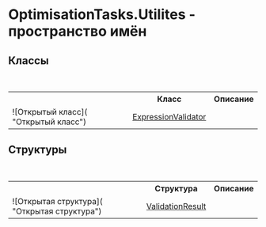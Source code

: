 # OptimisationTasks.Utilites - пространство имён

## Классы
&nbsp;<table><tr><th></th><th>Класс</th><th>Описание</th></tr><tr><td>![Открытый класс]( "Открытый класс")</td><td><a href="T_OptimisationTasks_Utilites_ExpressionValidator">ExpressionValidator</a></td><td /></tr></table>

## Структуры
&nbsp;<table><tr><th></th><th>Структура</th><th>Описание</th></tr><tr><td>![Открытая структура]( "Открытая структура")</td><td><a href="T_OptimisationTasks_Utilites_ValidationResult">ValidationResult</a></td><td /></tr></table>&nbsp;

